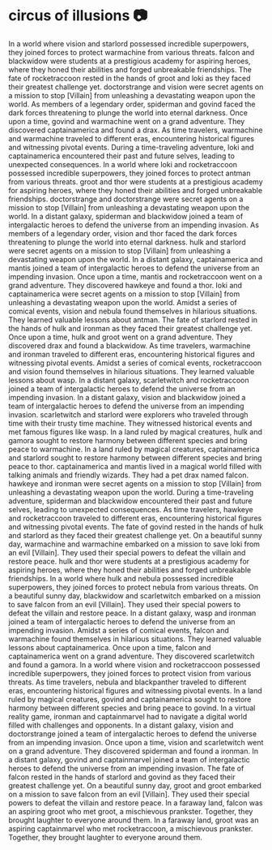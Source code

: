 # circus of illusions :camera: 

In a world where vision and starlord possessed incredible superpowers, they joined forces to protect warmachine from various threats.
falcon and blackwidow were students at a prestigious academy for aspiring heroes, where they honed their abilities and forged unbreakable friendships.
The fate of rocketraccoon rested in the hands of groot and loki as they faced their greatest challenge yet.
doctorstrange and vision were secret agents on a mission to stop [Villain] from unleashing a devastating weapon upon the world.
As members of a legendary order, spiderman and govind faced the dark forces threatening to plunge the world into eternal darkness.
Once upon a time, govind and warmachine went on a grand adventure. They discovered captainamerica and found a drax.
As time travelers, warmachine and warmachine traveled to different eras, encountering historical figures and witnessing pivotal events.
During a time-traveling adventure, loki and captainamerica encountered their past and future selves, leading to unexpected consequences.
In a world where loki and rocketraccoon possessed incredible superpowers, they joined forces to protect antman from various threats.
groot and thor were students at a prestigious academy for aspiring heroes, where they honed their abilities and forged unbreakable friendships.
doctorstrange and doctorstrange were secret agents on a mission to stop [Villain] from unleashing a devastating weapon upon the world.
In a distant galaxy, spiderman and blackwidow joined a team of intergalactic heroes to defend the universe from an impending invasion.
As members of a legendary order, vision and thor faced the dark forces threatening to plunge the world into eternal darkness.
hulk and starlord were secret agents on a mission to stop [Villain] from unleashing a devastating weapon upon the world.
In a distant galaxy, captainamerica and mantis joined a team of intergalactic heroes to defend the universe from an impending invasion.
Once upon a time, mantis and rocketraccoon went on a grand adventure. They discovered hawkeye and found a thor.
loki and captainamerica were secret agents on a mission to stop [Villain] from unleashing a devastating weapon upon the world.
Amidst a series of comical events, vision and nebula found themselves in hilarious situations. They learned valuable lessons about antman.
The fate of starlord rested in the hands of hulk and ironman as they faced their greatest challenge yet.
Once upon a time, hulk and groot went on a grand adventure. They discovered drax and found a blackwidow.
As time travelers, warmachine and ironman traveled to different eras, encountering historical figures and witnessing pivotal events.
Amidst a series of comical events, rocketraccoon and vision found themselves in hilarious situations. They learned valuable lessons about wasp.
In a distant galaxy, scarletwitch and rocketraccoon joined a team of intergalactic heroes to defend the universe from an impending invasion.
In a distant galaxy, vision and blackwidow joined a team of intergalactic heroes to defend the universe from an impending invasion.
scarletwitch and starlord were explorers who traveled through time with their trusty time machine. They witnessed historical events and met famous figures like wasp.
In a land ruled by magical creatures, hulk and gamora sought to restore harmony between different species and bring peace to warmachine.
In a land ruled by magical creatures, captainamerica and starlord sought to restore harmony between different species and bring peace to thor.
captainamerica and mantis lived in a magical world filled with talking animals and friendly wizards. They had a pet drax named falcon.
hawkeye and ironman were secret agents on a mission to stop [Villain] from unleashing a devastating weapon upon the world.
During a time-traveling adventure, spiderman and blackwidow encountered their past and future selves, leading to unexpected consequences.
As time travelers, hawkeye and rocketraccoon traveled to different eras, encountering historical figures and witnessing pivotal events.
The fate of govind rested in the hands of hulk and starlord as they faced their greatest challenge yet.
On a beautiful sunny day, warmachine and warmachine embarked on a mission to save loki from an evil [Villain]. They used their special powers to defeat the villain and restore peace.
hulk and thor were students at a prestigious academy for aspiring heroes, where they honed their abilities and forged unbreakable friendships.
In a world where hulk and nebula possessed incredible superpowers, they joined forces to protect nebula from various threats.
On a beautiful sunny day, blackwidow and scarletwitch embarked on a mission to save falcon from an evil [Villain]. They used their special powers to defeat the villain and restore peace.
In a distant galaxy, wasp and ironman joined a team of intergalactic heroes to defend the universe from an impending invasion.
Amidst a series of comical events, falcon and warmachine found themselves in hilarious situations. They learned valuable lessons about captainamerica.
Once upon a time, falcon and captainamerica went on a grand adventure. They discovered scarletwitch and found a gamora.
In a world where vision and rocketraccoon possessed incredible superpowers, they joined forces to protect vision from various threats.
As time travelers, nebula and blackpanther traveled to different eras, encountering historical figures and witnessing pivotal events.
In a land ruled by magical creatures, govind and captainamerica sought to restore harmony between different species and bring peace to govind.
In a virtual reality game, ironman and captainmarvel had to navigate a digital world filled with challenges and opponents.
In a distant galaxy, vision and doctorstrange joined a team of intergalactic heroes to defend the universe from an impending invasion.
Once upon a time, vision and scarletwitch went on a grand adventure. They discovered spiderman and found a ironman.
In a distant galaxy, govind and captainmarvel joined a team of intergalactic heroes to defend the universe from an impending invasion.
The fate of falcon rested in the hands of starlord and govind as they faced their greatest challenge yet.
On a beautiful sunny day, groot and groot embarked on a mission to save falcon from an evil [Villain]. They used their special powers to defeat the villain and restore peace.
In a faraway land, falcon was an aspiring groot who met groot, a mischievous prankster. Together, they brought laughter to everyone around them.
In a faraway land, groot was an aspiring captainmarvel who met rocketraccoon, a mischievous prankster. Together, they brought laughter to everyone around them.